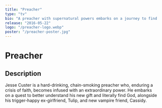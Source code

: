 ```yaml
---
title: "Preacher"
type: "tv"
bio: "A preacher with supernatural powers embarks on a journey to find God and hold him accountable for abandoning his responsibilities."
release: "2016-05-22"
logo: "/preacher-logo.webp"
poster: "/preacher-poster.jpg"
---
```


# Preacher

## Description

Jesse Custer is a hard-drinking, chain-smoking preacher who, enduring a crisis of faith, becomes infused with an extraordinary power. He embarks on a quest to better understand his new gift and literally find God, alongside his trigger-happy ex-girlfriend, Tulip, and new vampire friend, Cassidy.